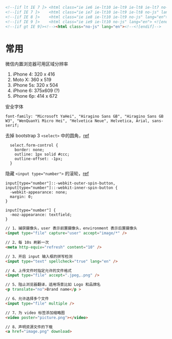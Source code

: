 ```html
<!--[if lt IE 7 ]> <html class="ie ie6 ie-lt10 ie-lt9 ie-lt8 ie-lt7 no-js" lang="en"> <![endif]-->
<!--[if IE 7 ]>    <html class="ie ie7 ie-lt10 ie-lt9 ie-lt8 no-js" lang="en"> <![endif]-->
<!--[if IE 8 ]>    <html class="ie ie8 ie-lt10 ie-lt9 no-js" lang="en"> <![endif]-->
<!--[if IE 9 ]>    <html class="ie ie9 ie-lt10 no-js" lang="en"> <![endif]-->
<!--[if gt IE 9]><!--><html class="no-js" lang="en"><!--<![endif]-->
```

常用
==

微信内置浏览器可用区域分辨率

1. iPhone 4: 320 x 416
2. Moto X: 360 x 519
3. iPhone 5s: 320 x 504
4. iPhone 6: 375x609 (?)
4. iPhone 6p: 414 x 672

安全字体

```
font-family: "Microsoft YaHei", "Hiragino Sans GB", "Hiragino Sans GB W3", "WenQuanYi Micro Hei", "Helvetica Neue", Helvetica, Arial, sans-serif;
```

去掉 bootstrap 3 `<select>` 中的圆角，[ref](http://stackoverflow.com/a/24766039/707580)

```
  select.form-control {
    border: none;
    outline: 1px solid #ccc;
    outline-offset: -1px;
  }
```

隐藏 `<input type="number">` 的滚轮，[ref](http://stackoverflow.com/a/27935448/707580)

    input[type="number"]::-webkit-outer-spin-button,
    input[type="number"]::-webkit-inner-spin-button {
      -webkit-appearance: none;
      margin: 0;
    }
    
    input[type="number"] {
      -moz-appearance: textfield;
    }

```html
// 1、捕获摄像头，user 表示前置摄像头，environment 表示后置摄像头
<input type="file" capture="user" accept="image/*" />

// 2、每 10s 刷新一次
<meta http-equiv="refresh" content="10" />

// 3、开启 input 输入框的拼写检测
<input type="text" spellcheck="true" lang="en" />

// 4、上传文件时指定允许的文件格式
<input type="file" accept=".jpeg,.png" />

// 5、阻止浏览器翻译，适用场景比如 Logo 和品牌名
<p translate="no">Brand name</p >

// 6、允许选择多个文件
<input type="file" multiple />

// 7、为 video 标签添加缩略图
<video poster="picture.png"></video>

// 8、声明资源文件的下载
<a href="image.png" download>
```
